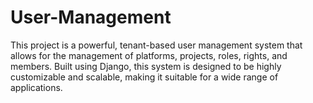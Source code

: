 # User-Management
This project is a powerful, tenant-based user management system that allows for the management of platforms, projects, roles, rights, and members. Built using Django, this system is designed to be highly customizable and scalable, making it suitable for a wide range of applications.
